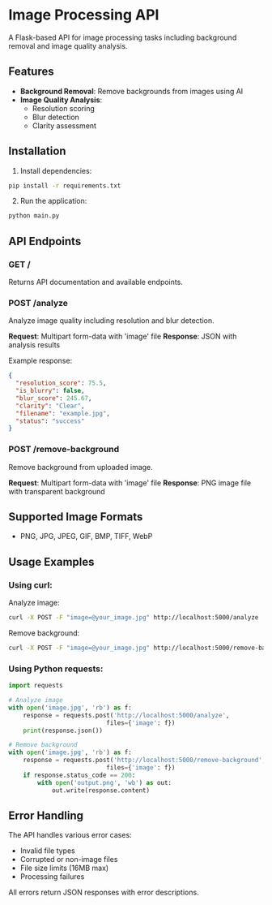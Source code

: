 # Image Processing API

A Flask-based API for image processing tasks including background removal and image quality analysis.

## Features

- **Background Removal**: Remove backgrounds from images using AI
- **Image Quality Analysis**: 
  - Resolution scoring
  - Blur detection
  - Clarity assessment

## Installation

1. Install dependencies:
```bash
pip install -r requirements.txt
```

2. Run the application:
```bash
python main.py
```

## API Endpoints

### GET /
Returns API documentation and available endpoints.

### POST /analyze
Analyze image quality including resolution and blur detection.

**Request**: Multipart form-data with 'image' file
**Response**: JSON with analysis results

Example response:
```json
{
  "resolution_score": 75.5,
  "is_blurry": false,
  "blur_score": 245.67,
  "clarity": "Clear",
  "filename": "example.jpg",
  "status": "success"
}
```

### POST /remove-background
Remove background from uploaded image.

**Request**: Multipart form-data with 'image' file
**Response**: PNG image file with transparent background

## Supported Image Formats
- PNG, JPG, JPEG, GIF, BMP, TIFF, WebP

## Usage Examples

### Using curl:

Analyze image:
```bash
curl -X POST -F "image=@your_image.jpg" http://localhost:5000/analyze
```

Remove background:
```bash
curl -X POST -F "image=@your_image.jpg" http://localhost:5000/remove-background -o result.png
```

### Using Python requests:
```python
import requests

# Analyze image
with open('image.jpg', 'rb') as f:
    response = requests.post('http://localhost:5000/analyze', 
                           files={'image': f})
    print(response.json())

# Remove background
with open('image.jpg', 'rb') as f:
    response = requests.post('http://localhost:5000/remove-background', 
                           files={'image': f})
    if response.status_code == 200:
        with open('output.png', 'wb') as out:
            out.write(response.content)
```

## Error Handling

The API handles various error cases:
- Invalid file types
- Corrupted or non-image files
- File size limits (16MB max)
- Processing failures

All errors return JSON responses with error descriptions.
